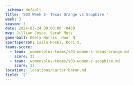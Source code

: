 ```yaml
---
_schema: default
title: 'S03 Week 3- Texas Orange vs Sapphire '
week: 3
season: 3
date: 2024-03-24 09:00:00 -0400
mvp: Jillian Joyce, Sarah Metz
game-ball: Keely Norris, Nour N.
sportsperson: Laila Hosni, Kori S.
teams-score:
  - team: _womensplus-teams/s03-women-s-texas-orange.md
    score: 33
  - team: _womensplus-teams/s03-women-s-sapphire.md
    score: 12
location: _locations/carter-baron.md
field: '2'
---
```

